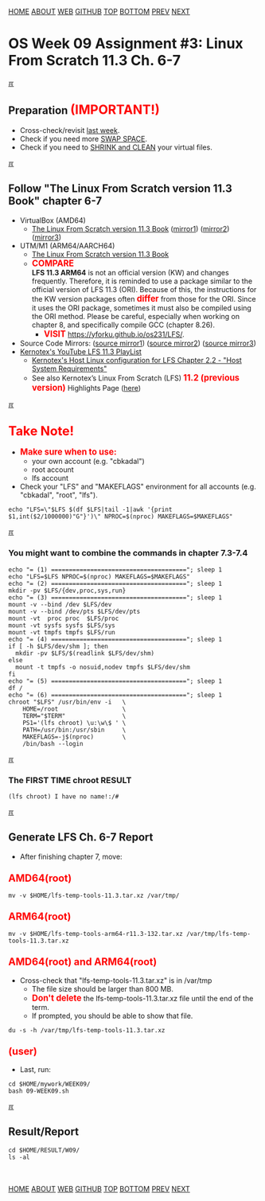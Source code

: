 ---
---
[HOME](index.md)
[ABOUT](README.md)
[WEB](https://osp4diss.vlsm.org/)
[GITHUB](https://github.com/os2xx/osp4diss/)
[TOP](#)
[BOTTOM](#endofpage)
[PREV](W09-02.md)
[NEXT](W09-04.md)

# OS Week 09 Assignment #3: Linux From Scratch 11.3 Ch. 6-7

[&#x213C;](#endofpage)<br id="idx00">
## Preparation <span style="color:red; font-weight:bold; font-size:larger;">(IMPORTANT!)</span>

* Cross-check/revisit [last week](W08-02.md#idx05).
* Check if you need more [SWAP SPACE](osp-125.md).
* Check if you need to [SHRINK and CLEAN](osp-126.md) your virtual files.

[&#x213C;](#)<br id="idx01">
## Follow "The Linux From Scratch version 11.3 Book" chapter 6-7
* VirtualBox (AMD64)
  * [The Linux From Scratch version 11.3 Book](https://www.linuxfromscratch.org/lfs/view/11.3/)
  ([mirror1](https://lfs.mirrors.hoobly.com/lfs/view/11.3/))
  ([mirror2](https://lfs-hk.koddos.net/lfs/view/stable/))
  ([mirror3](http://lfs.linux-sysadmin.com/lfs/view/stable/))
* UTM/M1 (ARM64/AARCH64)
  * [The Linux From Scratch version 11.3 Book](https://www.linuxfromscratch.org/~xry111/lfs/view/arm64/)
  * <span style="color:red; font-weight:bold; font-size:larger;">COMPARE</span><br>
    <b>LFS 11.3 ARM64</b> is not an official version (KW) and changes frequently. 
    Therefore, it is reminded to use a package similar to the official version of LFS 11.3 (ORI).
    Because of this, the instructions for the KW version packages often 
    <span style="color:red; font-weight:bold; font-size:larger;">differ</span>
    from those for the ORI.  Since it uses the ORI package, sometimes it must also be compiled using the ORI method.
    Please be careful, especially when working on chapter 8, and specifically compile GCC (chapter 8.26).
    * <span style="color:red; font-weight:bold; font-size:larger;">VISIT</span>
      <https://yforku.github.io/os231/LFS/>.
* Source Code Mirrors:
  ([source mirror1](https://lfs.gnlug.org/pub/lfs/lfs-packages/11.3/))
  ([source mirror2](https://mirror.download.it/lfs/pub/lfs/lfs-packages/11.3/))
  ([source mirror3](https://mirror.koddos.net/lfs/lfs-packages/11.3/))
* [Kernotex's YouTube LFS 11.3 PlayList](https://www.youtube.com/playlist?list=PLyc5xVO2uDsB4gJ2dPySvs2eK_roFwKeb)
  * [Kernotex's Host Linux configuration for LFS Chapter 2.2 - "Host System Requirements"](https://www.youtube.com/playlist?list=PLyc5xVO2uDsCQChvKRDhF-cvsguDfd-y2)
  * See also Kernotex’s Linux From Scratch (LFS)
    <span style="color:red; font-weight:bold; font-size:larger;">11.2 (previous version)</span>
    Highlights Page ([here](osp-128.md))

[&#x213C;](#)<br id="idx02">
## <span style="color:red; font-weight:bold; font-size:larger;">Take Note!</span>
* <span style="color:red; font-weight:bold; font-size:larger;">Make sure when to use:</span>
  * your own account (e.g. "cbkadal")
  * root account
  * lfs account
* Check your "LFS" and "MAKEFLAGS" environment for all accounts (e.g. "cbkadal", "root", "lfs").

```
echo "LFS=\"$LFS $(df $LFS|tail -1|awk '{print $1,int($2/1000000)"G"}')\" NPROC=$(nproc) MAKEFLAGS=$MAKEFLAGS"

```

[&#x213C;](#)<br id="idx03">
### You might want to combine the commands in chapter 7.3-7.4

```
echo "= (1) ======================================"; sleep 1
echo "LFS=$LFS NPROC=$(nproc) MAKEFLAGS=$MAKEFLAGS"
echo "= (2) ======================================"; sleep 1
mkdir -pv $LFS/{dev,proc,sys,run}
echo "= (3) ======================================"; sleep 1
mount -v --bind /dev $LFS/dev
mount -v --bind /dev/pts $LFS/dev/pts
mount -vt  proc proc  $LFS/proc
mount -vt sysfs sysfs $LFS/sys
mount -vt tmpfs tmpfs $LFS/run
echo "= (4) ======================================"; sleep 1
if [ -h $LFS/dev/shm ]; then
  mkdir -pv $LFS/$(readlink $LFS/dev/shm)
else
  mount -t tmpfs -o nosuid,nodev tmpfs $LFS/dev/shm
fi
echo "= (5) ======================================"; sleep 1
df /
echo "= (6) ======================================"; sleep 1
chroot "$LFS" /usr/bin/env -i   \
    HOME=/root                  \
    TERM="$TERM"                \
    PS1='(lfs chroot) \u:\w\$ ' \
    PATH=/usr/bin:/usr/sbin     \
    MAKEFLAGS=-j$(nproc)        \
    /bin/bash --login

```

[&#x213C;](#)<br id="idx04">
### The FIRST TIME chroot RESULT

```
(lfs chroot) I have no name!:/#

```

[&#x213C;](#)<br id="idx05">
## Generate LFS Ch. 6-7 Report

* After finishing chapter 7, move:

### <span style="color:red; font-weight:bold; font-size:larger;">AMD64(root)</span>

```
mv -v $HOME/lfs-temp-tools-11.3.tar.xz /var/tmp/

```

### <span style="color:red; font-weight:bold; font-size:larger;">ARM64(root)</span>

```
mv -v $HOME/lfs-temp-tools-arm64-r11.3-132.tar.xz /var/tmp/lfs-temp-tools-11.3.tar.xz

```

### <span style="color:red; font-weight:bold; font-size:larger;">AMD64(root) and ARM64(root)</span>

* Cross-check that "lfs-temp-tools-11.3.tar.xz" is in /var/tmp
  * The file size should be larger than 800 MB.
  * <span style="color:red; font-weight:bold; font-size:larger;">Don't delete</span>
    the lfs-temp-tools-11.3.tar.xz file until the end of the term.
  * If prompted, you should be able to show that file.

```
du -s -h /var/tmp/lfs-temp-tools-11.3.tar.xz

```

### <span style="color:red; font-weight:bold; font-size:larger;">(user)</span>
* Last, run:

```
cd $HOME/mywork/WEEK09/
bash 09-WEEK09.sh

```

[&#x213C;](#)<br id="idx06">
## Result/Report

```
cd $HOME/RESULT/W09/
ls -al

```

<br id="endofpage"><br>
[HOME](index.md)
[ABOUT](README.md)
[WEB](https://osp4diss.vlsm.org/)
[GITHUB](https://github.com/os2xx/osp4diss/)
[TOP](#)
[BOTTOM](#endofpage)
[PREV](W09-02.md)
[NEXT](W09-04.md)
<br>

